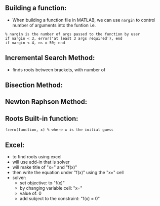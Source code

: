 ## Building a function:
- When building a function file in MATLAB, we can use `nargin` to control number of arguments into the funtion i.e.
```
% nargin is the number of args passed to the function by user
if nargin < 3, error('at least 3 args required'), end
if nargin < 4, ns = 50; end
```
## Incremental Search Method:
- finds roots between brackets, with number of 

## Bisection Method:

## Newton Raphson Method:

## Roots Built-in function:
```
fzero(function, x) % where x is the initial guess
```

## Excel:
- to find roots using excel
- will use add-in that is solver
- will make title of "x=" and "f(x)"
- then write the equation under "f(x)" using the "x=" cell 
- solver: 
	- set objective: to "f(x)"
	- by  changing variable cell: "x="
	- value of: 0
	- add subject to the constraint: "f(x) = 0"
